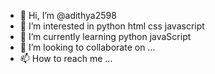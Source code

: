 - 👋 Hi, I’m @adithya2598
- 👀 I’m interested in python html css javascript
- 🌱 I’m currently learning python javaScript
- 💞️ I’m looking to collaborate on ...
- 📫 How to reach me ...

<!---
adithya2598/adithya2598 is a ✨ special ✨ repository because its `README.md` (this file) appears on your GitHub profile.
You can click the Preview link to take a look at your changes.
--->
